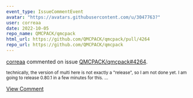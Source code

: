 ```yaml
---
event_type: IssueCommentEvent
avatar: "https://avatars.githubusercontent.com/u/3047763?"
user: correaa
date: 2022-10-05
repo_name: QMCPACK/qmcpack
html_url: https://github.com/QMCPACK/qmcpack/pull/4264
repo_url: https://github.com/QMCPACK/qmcpack
---
```


<a href='https://github.com/correaa' target='_blank'>correaa</a> commented on issue <a href='https://github.com/QMCPACK/qmcpack/pull/4264' target='_blank'>QMCPACK/qmcpack#4264</a>.

<small>technically, the version of multi here is not exactly a "release", so I am not done yet. I am going to release 0.80.1 in a few minutes for this. ...</small>

<a href='https://github.com/QMCPACK/qmcpack/pull/4264' target='_blank'>View Comment</a>